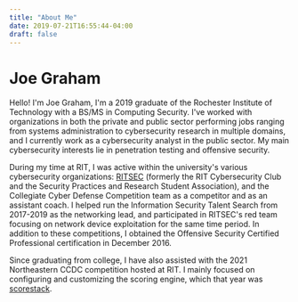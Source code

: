```yaml
---
title: "About Me"
date: 2019-07-21T16:55:44-04:00
draft: false
---
```


# Joe Graham
Hello! I'm Joe Graham, I'm a 2019 graduate of the Rochester Institute of Technology with a BS/MS in Computing Security. 
I've worked with organizations in both the private and public sector performing jobs ranging from systems administration to cybersecurity research in multiple domains, and I currently work as a cybersecurity analyst in the public sector.
My main cybersecurity interests lie in penetration testing and offensive security.

During my time at RIT, I was active within the university's various cybersecurity organizations: [RITSEC](https://ritsec.club) (formerly the RIT Cybersecurity Club and the Security Practices and Research Student Association), and the Collegiate Cyber Defense Competition team as a competitor and as an assistant coach. 
I helped run the Information Security Talent Search from 2017-2019 as the networking lead, and participated in RITSEC's red team focusing on network device exploitation for the same time period. In addition to these competitions, I obtained the Offensive Security Certified Professional certification in December 2016.

Since graduating from college, I have also assisted with the 2021 Northeastern CCDC competition hosted at RIT. I mainly
focused on configuring and customizing the scoring engine, which that year was [scorestack](https://github.com/scorestack/scorestack).